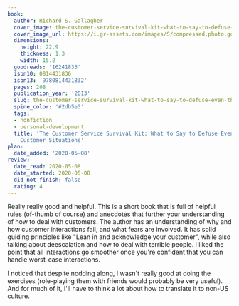 ```yaml
---
book:
  author: Richard S. Gallagher
  cover_image: the-customer-service-survival-kit-what-to-say-to-defuse-even-the-worst-customer-situations.jpg
  cover_image_url: https://i.gr-assets.com/images/S/compressed.photo.goodreads.com/books/1358751606l/16241833._SX98_.jpg
  dimensions:
    height: 22.9
    thickness: 1.3
    width: 15.2
  goodreads: '16241833'
  isbn10: 0814431836
  isbn13: '9780814431832'
  pages: 208
  publication_year: '2013'
  slug: the-customer-service-survival-kit-what-to-say-to-defuse-even-the-worst-customer-situations
  spine_color: '#2db5e3'
  tags:
  - nonfiction
  - personal-development
  title: 'The Customer Service Survival Kit: What to Say to Defuse Even the Worst
    Customer Situations'
plan:
  date_added: '2020-05-08'
review:
  date_read: 2020-05-08
  date_started: 2020-05-08
  did_not_finish: false
  rating: 4
---
```


Really really good and helpful. This is a short book that is full of helpful rules (of-thumb of course) and anecdotes that further your understanding of how to deal with customers. The author has an understanding of why and how customer interactions fail, and what fears are involved. It has solid guiding principles like "Lean in and acknowledge your customer", while also talking about deescalation and how to deal with terrible people. I liked the point that all interactions go smoother once you're confident that you can handle worst-case interactions.

I noticed that despite nodding along, I wasn't really good at doing the exercises (role-playing them with friends would probably be very useful). And for much of it, I'll have to think a lot about how to translate it to non-US culture.
